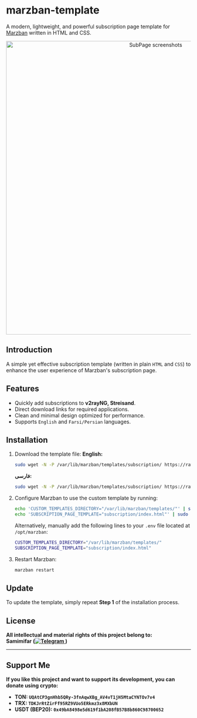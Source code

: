 # marzban-template

A modern, lightweight, and powerful subscription page template for [Marzban](https://github.com/Gozargah/Marzban) written in HTML and CSS.

<p align="center">
  <a href="https://github.com/MuhammadAshouri/marzban-templates" target="_blank" rel="noopener noreferrer" >
    <img src="https://github.com/MuhammadAshouri/marzban-templates/blob/dca23a0ecbee84839686a1b928a2dc7e8aba4089/template-01/screenshot.jpg" alt="SubPage screenshots" width="800" height="auto">
  </a>
</p>

## Introduction

A simple yet effective subscription template (written in plain `HTML` and `CSS`) to enhance the user experience of Marzban's subscription page.

## Features

- Quickly add subscriptions to **v2rayNG, Streisand**.
- Direct download links for required applications.
- Clean and minimal design optimized for performance.
- Supports `English` and `Farsi/Persian` languages.

## Installation

1. Download the template file:
   **English:**
   ```sh
   sudo wget -N -P /var/lib/marzban/templates/subscription/ https://raw.githubusercontent.com/samimifar/marzban-template/master/src/en/index.html
   ```
   
   **فارسی:**
   ```sh
   sudo wget -N -P /var/lib/marzban/templates/subscription/ https://raw.githubusercontent.com/samimifar/marzban-template/master/src/fa/index.html
   ```
   
2. Configure Marzban to use the custom template by running:
   ```sh
   echo 'CUSTOM_TEMPLATES_DIRECTORY="/var/lib/marzban/templates/"' | sudo tee -a /opt/marzban/.env
   echo 'SUBSCRIPTION_PAGE_TEMPLATE="subscription/index.html"' | sudo tee -a /opt/marzban/.env
   ```
   Alternatively, manually add the following lines to your `.env` file located at `/opt/marzban`:
   ```sh
   CUSTOM_TEMPLATES_DIRECTORY="/var/lib/marzban/templates/"
   SUBSCRIPTION_PAGE_TEMPLATE="subscription/index.html"
   ```
3. Restart Marzban:
   ```sh
   marzban restart
   ```

## Update

To update the template, simply repeat **Step 1** of the installation process.

## License

<b> All intellectual and material rights of this project belong to: <b>
<br>
Samimifar (<a href="https://t.me/samimifar" style="align: center;" target="_blank"><img src="https://img.shields.io/badge/Telegram-26A5E4?logo=telegram&logoColor=white" alt="Telegram"/> </a>)

---

## Support Me

If you like this project and want to support its development, you can donate using crypto:

- **TON:** `UQAtCP3gnHhb5QRy-3fnAqwXBg_AV4vT1jH5MtaCYNTOv7v4`
- **TRX:** `TDKJrRtZirFf95RZ9VUo5ERkmz3x8MXbUN`
- **USDT (BEP20):** `0x49bA8498e5d619f1bA208fB57B8b860C98700652`
